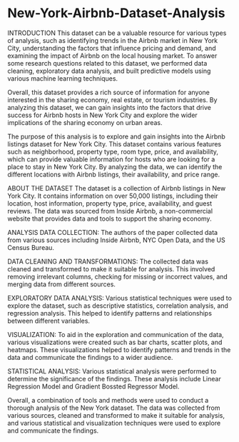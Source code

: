 # New-York-Airbnb-Dataset-Analysis

INTRODUCTION
This dataset can be a valuable resource for various types of analysis, such as identifying trends in the Airbnb market in New York City, understanding the factors that influence pricing and demand, and examining the impact of Airbnb on the local housing market. To answer some research questions related to this dataset, we performed data cleaning, exploratory data analysis, and built predictive models using various machine learning techniques.

Overall, this dataset provides a rich source of information for anyone interested in the sharing economy, real estate, or tourism industries. By analyzing this dataset, we can gain insights into the factors that drive success for Airbnb hosts in New York City and explore the wider implications of the sharing economy on urban areas.

The purpose of this analysis is to explore and gain insights into the Airbnb listings dataset for New York City. This dataset contains various features such as neighborhood, property type, room type, price, and availability, which can provide valuable information for hosts who are looking for a place to stay in New York City. By analyzing the data, we can identify the different locations with Airbnb listings, their availability, and price range.

ABOUT THE DATASET
The dataset is a collection of Airbnb listings in New York City. It contains information on over 50,000 listings, including their location, host information, property type, price, availability, and guest reviews. The data was sourced from Inside Airbnb, a non-commercial website that provides data and tools to support the sharing economy.





ANALYSIS
DATA COLLECTION: The authors of the paper collected data from various sources including Inside Airbnb, NYC Open Data, and the US Census Bureau.

DATA CLEANING AND TRANSFORMATIONS: The collected data was cleaned and transformed to make it suitable for analysis. This involved removing irrelevant columns, checking for missing or incorrect values, and merging data from different sources.

EXPLORATORY DATA ANALYSIS: Various statistical techniques were used to explore the dataset, such as descriptive statistics, correlation analysis, and regression analysis. This helped to identify patterns and relationships between different variables.

VISUALIZATION: To aid in the exploration and communication of the data, various visualizations were created such as bar charts, scatter plots, and heatmaps. These visualizations helped to identify patterns and trends in the data and communicate the findings to a wider audience.

STATISTICAL ANALYSIS: Various statistical analysis were performed to determine the significance of the findings. These analysis include Linear Regression Model and Gradient Bossted Regressor Model.

Overall, a combination of tools and methods were used to conduct a thorough analysis of the New York dataset. The data was collected from various sources, cleaned and transformed to make it suitable for analysis, and various statistical and visualization techniques were used to explore and communicate the findings.




